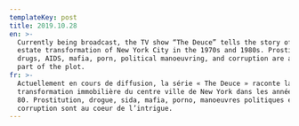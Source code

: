 ```yaml
---
templateKey: post
title: 2019.10.28
en: >-
  Currently being broadcast, the TV show “The Deuce” tells the story of the real
  estate transformation of New York City in the 1970s and 1980s. Prostitution,
  drugs, AIDS, mafia, porn, political manoeuvring, and corruption are a central
  part of the plot.
fr: >-
  Actuellement en cours de diffusion, la série « The Deuce » raconte la
  transformation immobilière du centre ville de New York dans les années 70 et
  80. Prostitution, drogue, sida, mafia, porno, manoeuvres politiques et
  corruption sont au coeur de l’intrigue.
---
```


